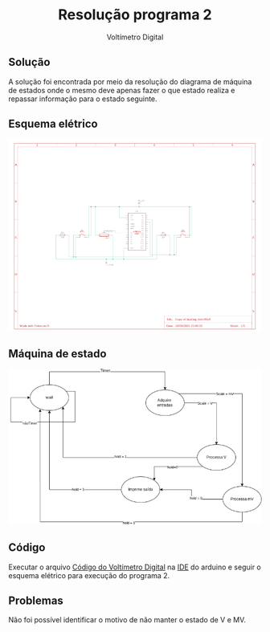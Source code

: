 <h1 align="center">Resolução programa 2</h1>
<p align="center">Voltímetro Digital</p>

## Solução

A solução foi encontrada por meio da resolução do diagrama de máquina de estados onde o mesmo deve apenas fazer o que estado realiza e repassar informação para o estado seguinte.

## Esquema elétrico

![Esquema elétrico Voltímetro Digital](imagens/esquema-eletrico-voltimetro-digital.png)
## Máquina de estado

![Maquina de estado Interruptor digital](imagens/maquina-de-estado-voltimetro-digital.png)

## Código

Executar o arquivo [Código do Voltímetro Digital](voltimetro-digital.ino) na [IDE](https://docs.arduino.cc/software/ide-v1/tutorials/Linux) do arduino e seguir o esquema elétrico para execução do programa 2.

## Problemas

Não foi possível identificar o motivo de não manter o estado de V e MV.